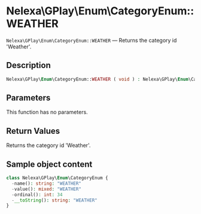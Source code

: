 # Nelexa\GPlay\Enum\CategoryEnum::WEATHER
`Nelexa\GPlay\Enum\CategoryEnum::WEATHER` — Returns the category id 'Weather'.

## Description
```php
Nelexa\GPlay\Enum\CategoryEnum::WEATHER ( void ) : Nelexa\GPlay\Enum\CategoryEnum
```

## Parameters
This function has no parameters.

## Return Values
Returns the category id 'Weather'.

## Sample object content
```php
class Nelexa\GPlay\Enum\CategoryEnum {
  -name(): string: "WEATHER"
  -value(): mixed: "WEATHER"
  -ordinal(): int: 34
  -__toString(): string: "WEATHER"
}
```
